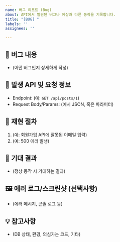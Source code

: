```yaml
---
name: 버그 리포트 (Bug)
about: API에서 발견된 버그나 예상과 다른 동작을 기록합니다.
title: "[BUG] "
labels: ''
assignees: ''

---
```


## 🐛 버그 내용

- (어떤 버그인지 상세하게 작성)

## 🧬 발생 API 및 요청 정보

- Endpoint: (예: `GET /api/posts/1`)
- Request Body/Params: (예시 JSON, 혹은 파라미터)

## 🔄 재현 절차

1. (예: 회원가입 API에 잘못된 이메일 입력)
2. (예: 500 에러 발생)

## 📝 기대 결과

- (정상 동작 시 기대하는 결과)

## 🖼️ 에러 로그/스크린샷 (선택사항)

- (에러 메시지, 콘솔 로그 등)

## 💡 참고사항

- (DB 상태, 환경, 의심가는 코드, 기타)
